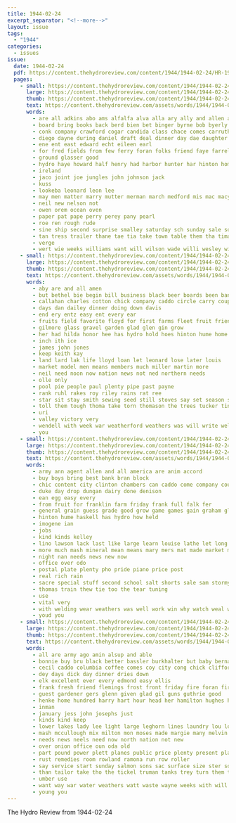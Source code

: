 ```yaml
---
title: 1944-02-24
excerpt_separator: "<!--more-->"
layout: issue
tags:
  - "1944"
categories:
  - issues
issue:
  date: 1944-02-24
  pdf: https://content.thehydroreview.com/content/1944/1944-02-24/HR-1944-02-24.pdf
  pages:
    - small: https://content.thehydroreview.com/content/1944/1944-02-24/small/HR-1944-02-24-01.jpg
      large: https://content.thehydroreview.com/content/1944/1944-02-24/large/HR-1944-02-24-01.jpg
      thumb: https://content.thehydroreview.com/content/1944/1944-02-24/thumbnails/HR-1944-02-24-01.jpg
      text: https://content.thehydroreview.com/assets/words/1944/1944-02-24/HR-1944-02-24-01.txt
      words:
        - are all adkins abo ams alfalfa alva alla ary ally and allen albert alen
        - board bring books back berd bien bet binger byrne bob byerly boys breed bool
        - conk company crawford cogar candida class chace comes carruth came coy call
        - diego dayne during daniel draft deal dinner day dae daughter dick
        - ene ent east edward echt eileen earl
        - for fred fields from few ferry foran folks friend faye farrell
        - ground glasser good
        - hydro haye howard half henry had harbor hunter har hinton home herbert hie hampshire hint has harr
        - ireland
        - jaco joint joe jungles john johnson jack
        - kuss
        - lookeba leonard leon lee
        - may men matter marry mutter merman march medford mis mac macy master more mae mon mont maren
        - neil new nelson not
        - owen orem ocean oven
        - paper pat pape perry perey pany pearl
        - roe ren rough rude
        - sine ship second surprise smalley saturday sch sunday sale soc stockton song strong see sinclair smith
        - tan tress trailer thane tae tia take town table them tha tima the
        - verge
        - wert wie weeks williams want will wilson wade willi wesley william went with was
    - small: https://content.thehydroreview.com/content/1944/1944-02-24/small/HR-1944-02-24-02.jpg
      large: https://content.thehydroreview.com/content/1944/1944-02-24/large/HR-1944-02-24-02.jpg
      thumb: https://content.thehydroreview.com/content/1944/1944-02-24/thumbnails/HR-1944-02-24-02.jpg
      text: https://content.thehydroreview.com/assets/words/1944/1944-02-24/HR-1944-02-24-02.txt
      words:
        - aby are and all amen
        - but bethel bie begin bill business black beer boards been bank
        - callahan charles cotton chick company caddo circle carry coup cooker county cant city cotter come
        - days dan dailey dinner doing down davis
        - end ery entz easy ent every ear
        - fruits field favorite floyd for first farms fleet fruit friends forward friday fresh fanny face forget flowers from few fill
        - gilmore glass gravel garden glad glen gin grow
        - her had hilda honor hee has hydro hold hoes hinton hume home hall
        - inch ith ice
        - james john jones
        - keep keith kay
        - land lard lak life lloyd loan let leonard lose later louis
        - market model men means members much miller martin more
        - neil need noon now nation news not ned northern needs
        - olle only
        - pool pie people paul plenty pipe past payne
        - rank ruhl rakes roy riley rains rat ree
        - star sit stay smith sewing seed still stoves say set season station spring sees sutton see said supply schroder seng sale service supper sand
        - toll them tough thoma take torn thomason the trees tucker tin
        - uri
        - valley victory very
        - wendell with week war weatherford weathers was will write welfare washita went well
        - you
    - small: https://content.thehydroreview.com/content/1944/1944-02-24/small/HR-1944-02-24-03.jpg
      large: https://content.thehydroreview.com/content/1944/1944-02-24/large/HR-1944-02-24-03.jpg
      thumb: https://content.thehydroreview.com/content/1944/1944-02-24/thumbnails/HR-1944-02-24-03.jpg
      text: https://content.thehydroreview.com/assets/words/1944/1944-02-24/HR-1944-02-24-03.txt
      words:
        - army ann agent allen and all america are anim accord
        - buy boys bring best bank bran block
        - chic content city clinton chambers can caddo come company county cattle call cash
        - duke day drop dungan dairy done denison
        - ean egg easy every
        - from fruit for franklin farm friday frank full falk fer
        - general grain guess grade good grow game games gain graham glad
        - hinton hume haskell has hydro how held
        - imogene ian
        - jobs
        - kind kinds kelley
        - lino lawson lack last like large learn louise lathe let long love
        - more much mash mineral mean means mary mers mat made market meal
        - night nan needs news new now
        - office over odo
        - postal plate plenty pho pride piano price post
        - real rich rain
        - sacre special stuff second school salt shorts sale sam stormy sante sales see surgeon skill sid seed
        - thomas train thew tie too the tear tuning
        - use
        - vital very
        - with welding wear weathers was well work win why watch weal will won week wonder war wes
        - youd you
    - small: https://content.thehydroreview.com/content/1944/1944-02-24/small/HR-1944-02-24-04.jpg
      large: https://content.thehydroreview.com/content/1944/1944-02-24/large/HR-1944-02-24-04.jpg
      thumb: https://content.thehydroreview.com/content/1944/1944-02-24/thumbnails/HR-1944-02-24-04.jpg
      text: https://content.thehydroreview.com/assets/words/1944/1944-02-24/HR-1944-02-24-04.txt
      words:
        - all are army ago amin alsup and able
        - bonnie buy bru black better bassler burkhalter but baby bernardine ben breeding business
        - cecil caddo columbia coffee comes coy city cong chick clifford came county can come chace carl cole call choice company
        - dey days dick day dinner dries down
        - elk excellent ever every edmond easy ellis
        - frank fresh friend flemings frost front friday fire foran first from fountain for
        - guest gardener gers glenn given glad gil guns guthrie good
        - henke home hundred harry hart hour head her hamilton hughes helen hatch haskell hydro how henry had has horn huron
        - inman
        - january jess john josephs just
        - kinds kind keep
        - lower lakes lady lee light large leghorn lines laundry lou long lights lavada leport ler
        - mash mccullough mix milton mon moses made margie many melvin much more march major morale
        - needs news neels need now north nation not new
        - over onion office oun oda old
        - part pound power plett planes public price plenty present plant pack page pork per pene proud pin par past
        - rust remedies room rowland ramona run row roller
        - say service start sunday salmon sons sac surface size ster song standard still straight special stocks sack smell season sick see son sell show sas student seed shelby side smith
        - than tailor take tho the tickel truman tanks trey turn them turns
        - umber use
        - want way war water weathers watt waste wayne weeks with will week williams wen
        - young you
---
```


The Hydro Review from 1944-02-24

<!--more-->

